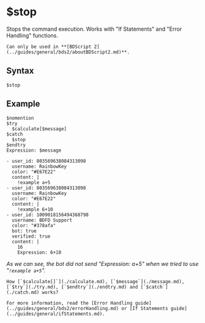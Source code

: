# $stop
Stops the command execution. Works with "If Statements" and "Error Handling" functions.

```admonish danger title="BDScript 2"
Can only be used in **[BDScript 2](../guides/general/bds2/aboutBDScript2.md)**.
```

## Syntax
```
$stop
```

## Example
```
$nomention
$try
  $calculate[$message]
$catch
  $stop
$endtry
Expression: $message
```

```discord yaml
- user_id: 803569638084313098
  username: RainbowKey
  color: "#E67E22"
  content: |
    !example a+5
- user_id: 803569638084313098
  username: RainbowKey
  color: "#E67E22"
  content: |
    !example 6+10
- user_id: 1009018156494368798
  username: BDFD Support
  color: "#378afa"
  bot: true
  verified: true
  content: |
    16
    Expression: 6+10
```
*As we can see, the bot did not send "Expression: a+5" when we tried to use "`!example a+5`".*

```admonish question title="What is this?"
How [`$calculate[]`](./calculate.md), [`$message`](./message.md), [`$try`](./try.md), [`$endtry`](./endtry.md) and [`$catch`](./catch.md) works?
```

```admonish info title="Read more"
For more information, read the [Error Handling guide](../guides/general/bds2/errorHandling.md) or [If Statements guide](../guides/general/ifStatements.md).
```
